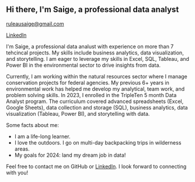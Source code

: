 ## Hi there, I'm Saige, a professional data analyst
  ruleausaige@gmail.com
  
  [LinkedIn](www.linkedin.com/in/saigeruleau)

I'm Saige, a professional data analust with experience on more than 7 tehcincal projects. My skills include business analytics, data visualization, and storytelling. I am eager to leverage my skills in Excel, SQL, Tableau, and Power BI in the environmental sector to drive insights from data. 

Currently, I am working within the natural resources sector where I manage conservation projects for federal agencies. My previous 6+ years in environmental work has helped me develop my analytical, team work, and problem solving skills. In 2023, I enrolled in the TripleTen  5 month Data Analyst program. The curriculum covered advanced spreadsheets (Excel, Google Sheets), data collection and storage (SQL), business analytics, data visualization (Tableau, Power BI), and storytelling with data. 

Some facts about me:
- I am a life-long learner.
- I love the outdoors. I go on multi-day backpacking trips in wilderness areas.
- My goals for 2024: land my dream job in data! 

Feel free to contact me on GitHub or [LinkedIn](www.linkedin.com/in/saigeruleau). I look forward to connecting with you!
